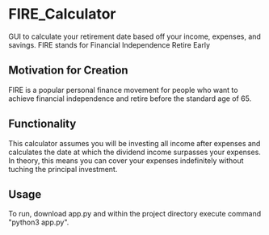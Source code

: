 # FIRE_Calculator
GUI to calculate your retirement date based off your income, expenses, and savings. FIRE stands for Financial Independence Retire Early

## Motivation for Creation
FIRE is a popular personal finance movement for people who want to achieve financial independence and retire before the standard age of 65.

## Functionality
This calculator assumes you will be investing all income after expenses and calculates the date at which the dividend income surpasses your expenses.
In theory, this means you can cover your expenses indefinitely without tuching the principal investment.

## Usage
To run, download app.py and within the project directory execute command "python3 app.py".
